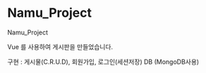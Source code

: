 # Namu_Project
Namu_Project

Vue 를 사용하여 게시판을 만들었습니다.

구현 : 게시물(C.R.U.D), 회원가입, 로그인(세션저장)
      DB (MongoDB사용)
